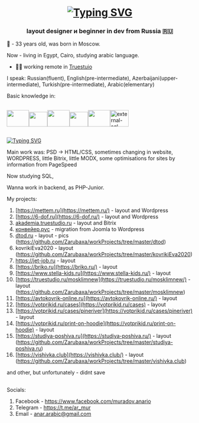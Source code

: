 <h1 align="center">
<a href="https://git.io/typing-svg"><img src="https://readme-typing-svg.demolab.com?font=Fira+Code&pause=1000&color=00EB09&random=false&width=435&lines=Hello%2C+my+name+is+Anar!" alt="Typing SVG" /></a></h1>
<h3 align="center">layout designer и beginner in dev from Russia 🇷🇺</h3>


🧔 - 33 years old, was born in Moscow.

Now - living in Egypt, Cairo,
studying arabic language.


- 👨‍💻 working remote in <a href="truestudio.ru">Truestuio</a>

I speak:
 Russian(fluent),
 English(pre-intermediate),
 Azerbaijani(upper-intermediate),
 Turkish(pre-intermediate),
 Arabic(elementary)


Basic knowledge in:

##
<a href="#"><img src="https://cdn.jsdelivr.net/gh/devicons/devicon@latest/icons/php/php-original.svg" style="width: 60px; height: 45px"></a><a href="#"><img src="https://cdn.jsdelivr.net/gh/devicons/devicon@latest/icons/javascript/javascript-original.svg" style="width: 50px; height: 40px"></a><a href="#"><img src="https://cdn.jsdelivr.net/gh/devicons/devicon@latest/icons/jquery/jquery-plain-wordmark.svg" style="width: 60px; height: 45px"></a><a href="#"><img src="https://cdn.jsdelivr.net/gh/devicons/devicon@latest/icons/sass/sass-original.svg" style="width: 50px; height: 40px"></a><a href="#"><img src="https://cdn.jsdelivr.net/gh/devicons/devicon@latest/icons/bootstrap/bootstrap-original-wordmark.svg" style="width: 60px; height: 45px"></a><a href="#"><img width="50" height="45" src="https://img.icons8.com/external-soft-fill-juicy-fish/60/external-sql-coding-and-development-soft-fill-soft-fill-juicy-fish.png" alt="external-sql-coding-and-development-soft-fill-soft-fill-juicy-fish"/></a>
##
  
<a href="https://git.io/typing-svg"><img src="https://readme-typing-svg.demolab.com?font=Fira+Code&pause=1000&color=00EB09&random=false&width=435&lines=What+i+did%3F" alt="Typing SVG" /></a>

Main work was:
 PSD -> HTML/CSS, sometimes changing in website,
 WORDPRESS, little Bitrix, little MODX, 
 some optimisations for sites by information from PageSpeed

Now studying SQL,

Wanna work in backend, as PHP-Junior.

My projects:
1. [https://mettem.ru](https://mettem.ru/) - layout and Wordpress
2. [https://6-dof.ru](https://6-dof.ru/) - layout and Wordpress
3. [akademia.truestudio.ru](https://akademia.truestudio.ru/) - layout and Bitrix
4. [конвейер.рус](https://xn--b1agapcsgv.xn--p1acf/) - migration from Joomla to Wordpress
5. [dtod.ru](https://www.dtod.ru/) - layout - pics (https://github.com/Zarubaxa/workProjects/tree/master/dtod)
6. kovrikiEva2020 - layout (https://github.com/Zarubaxa/workProjects/tree/master/kovrikiEva2020)
7. https://jet-job.ru - layout
8. [https://briko.ru](https://briko.ru/) - layout
9. [https://www.stella-kids.ru](https://www.stella-kids.ru/) - layout
10. [https://truestudio.ru/mosklimnew](https://truestudio.ru/mosklimnew/) - layout (https://github.com/Zarubaxa/workProjects/tree/master/mosklimnew)
11. [https://avtokovrik-online.ru](https://avtokovrik-online.ru/) - layout
12. [https://votprikid.ru/cases](https://votprikid.ru/cases) - layout
13. [https://votprikid.ru/cases/pineriver](https://votprikid.ru/cases/pineriver) - layout
14. [https://votprikid.ru/print-on-hoodie](https://votprikid.ru/print-on-hoodie) - layout
15. [https://studiya-poshiva.ru](https://studiya-poshiva.ru/) - layout (https://github.com/Zarubaxa/workProjects/tree/master/studiya-poshiva.ru)
16. [https://vishivka.club](https://vishivka.club/) - layout (https://github.com/Zarubaxa/workProjects/tree/master/vishivka.club)

and other, but unfortunately - didnt save
##
Socials:
1. Facebook - https://www.facebook.com/muradov.anario
2. Telegram - https://t.me/ar_mur
3. Email - anar.arabic@gmail.com
